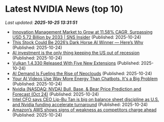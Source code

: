 # Latest NVIDIA News (top 10)
_Last updated: **2025-10-25 13:31:51**_

- [Innovation Management Market to Grow at 11.58% CAGR, Surpassing USD 5.72 Billion by 2033 | SNS Insider](https://www.globenewswire.com/news-release/2025/10/24/3172878/0/en/Innovation-Management-Market-to-Grow-at-11-58-CAGR-Surpassing-USD-5-72-Billion-by-2033-SNS-Insider.html) (Published: 2025-10-24)
- [This Stock Could Be 2026’s Dark Horse AI Winner — Here’s Why](https://www.barchart.com/story/news/35660589/this-stock-could-be-2026s-dark-horse-ai-winner-heres-why) (Published: 2025-10-24)
- [AI investment is the only thing keeping the US out of recession](https://www.theregister.com/2025/10/24/ai_investment_us_recession/) (Published: 2025-10-24)
- [Vulkan 1.4.330 Released With Five New Extensions](https://www.phoronix.com/news/Vulkan-1.4.330-Released) (Published: 2025-10-24)
- [AI Demand Is Fueling the Rise of Neoclouds](https://www.pymnts.com/artificial-intelligence-2/2025/ai-demand-is-fueling-the-rise-of-neoclouds/) (Published: 2025-10-24)
- [Your AI Videos Use Way More Energy Than Chatbots. It's a Big Problem](https://www.cnet.com/tech/services-and-software/your-ai-videos-use-way-more-energy-than-chatbots-its-a-big-problem/) (Published: 2025-10-24)
- [Nvidia (NASDAQ: NVDA) Bull, Base, & Bear Price Prediction and Forecast (Oct 24)](https://biztoc.com/x/12aa45843b81e314) (Published: 2025-10-24)
- [Intel CFO says CEO Lip-Bu Tan is big on balance sheet discipline as U.S. and Nvidia funding accelerate turnaround](https://biztoc.com/x/7fce0815aa3d71f9) (Published: 2025-10-24)
- [Amazon’s AWS shows signs of weakness as competitors charge ahead](https://www.bloomberg.com/news/features/2025-10-24/amazon-s-aws-is-slowed-by-bloat-as-competitors-clinch-ai-deals) (Published: 2025-10-24)
